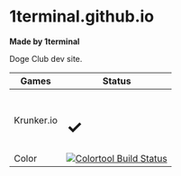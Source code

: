 # 1terminal.github.io

**Made by 1terminal**

Doge Club dev site.

<table>
<thead>
<tr>
<th>Games</th>
<th>Status</th>
</tr>
</thead>
<tbody>
<tr>
<td>Krunker.io</td>
<td><h1>✓</h1></td>
</tr>
<tr>
<td>Color</td>
<td><a target="_blank" rel="noopener noreferrer nofollow" href="https://camo.githubusercontent.com/a74340a607b4d976b310e030a31888e63b997fd4fa2000138de5a4e2a6be0134/68747470733a2f2f6d6963726f736f66742e76697375616c73747564696f2e636f6d2f5f617069732f7075626c69632f6275696c642f646566696e6974696f6e732f63393365383637612d383831352d343363312d393263342d6537646435343034663165312f31373032332f6261646765"><img src="https://camo.githubusercontent.com/a74340a607b4d976b310e030a31888e63b997fd4fa2000138de5a4e2a6be0134/68747470733a2f2f6d6963726f736f66742e76697375616c73747564696f2e636f6d2f5f617069732f7075626c69632f6275696c642f646566696e6974696f6e732f63393365383637612d383831352d343363312d393263342d6537646435343034663165312f31373032332f6261646765" alt="Colortool Build Status" data-canonical-src="https://microsoft.visualstudio.com/_apis/public/build/definitions/c93e867a-8815-43c1-92c4-e7dd5404f1e1/17023/badge" style="max-width: 100%;"></a></td>
</tr>
</tbody>
</table>
